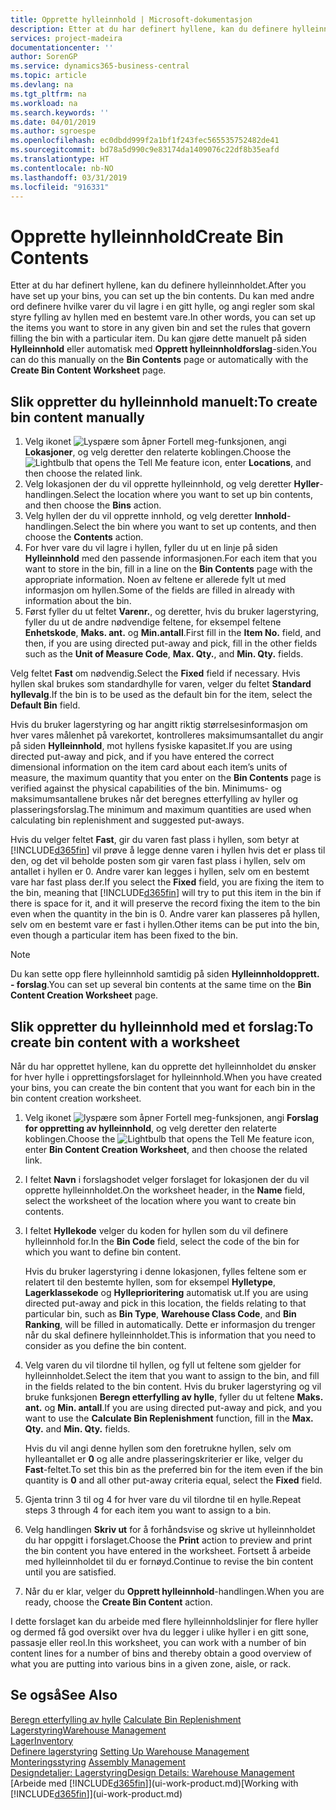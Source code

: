 ```yaml
---
title: Opprette hylleinnhold | Microsoft-dokumentasjon
description: Etter at du har definert hyllene, kan du definere hylleinnholdet. Du kan med andre ord definere hvilke varer du vil lagre i en gitt hylle, og angi regler som skal styre fylling av hyllen med en bestemt vare.
services: project-madeira
documentationcenter: ''
author: SorenGP
ms.service: dynamics365-business-central
ms.topic: article
ms.devlang: na
ms.tgt_pltfrm: na
ms.workload: na
ms.search.keywords: ''
ms.date: 04/01/2019
ms.author: sgroespe
ms.openlocfilehash: ec0dbdd999f2a1bf1f243fec565535752482de41
ms.sourcegitcommit: bd78a5d990c9e83174da1409076c22df8b35eafd
ms.translationtype: HT
ms.contentlocale: nb-NO
ms.lasthandoff: 03/31/2019
ms.locfileid: "916331"
---
```

# <a name="create-bin-contents"></a><span data-ttu-id="8cce8-104">Opprette hylleinnhold</span><span class="sxs-lookup"><span data-stu-id="8cce8-104">Create Bin Contents</span></span>
<span data-ttu-id="8cce8-105">Etter at du har definert hyllene, kan du definere hylleinnholdet.</span><span class="sxs-lookup"><span data-stu-id="8cce8-105">After you have set up your bins, you can set up the bin contents.</span></span> <span data-ttu-id="8cce8-106">Du kan med andre ord definere hvilke varer du vil lagre i en gitt hylle, og angi regler som skal styre fylling av hyllen med en bestemt vare.</span><span class="sxs-lookup"><span data-stu-id="8cce8-106">In other words, you can set up the items you want to store in any given bin and set the rules that govern filling the bin with a particular item.</span></span> <span data-ttu-id="8cce8-107">Du kan gjøre dette manuelt på siden **Hylleinnhold** eller automatisk med **Opprett hylleinnholdforslag**-siden.</span><span class="sxs-lookup"><span data-stu-id="8cce8-107">You can do this manually on the **Bin Contents** page or automatically with the **Create Bin Content Worksheet** page.</span></span>

## <a name="to-create-bin-content-manually"></a><span data-ttu-id="8cce8-108">Slik oppretter du hylleinnhold manuelt:</span><span class="sxs-lookup"><span data-stu-id="8cce8-108">To create bin content manually</span></span>  
1.  <span data-ttu-id="8cce8-109">Velg ikonet ![Lyspære som åpner Fortell meg-funksjonen](media/ui-search/search_small.png "Fortell hva du vil gjøre"), angi **Lokasjoner**, og velg deretter den relaterte koblingen.</span><span class="sxs-lookup"><span data-stu-id="8cce8-109">Choose the ![Lightbulb that opens the Tell Me feature](media/ui-search/search_small.png "Tell me what you want to do") icon, enter **Locations**, and then choose the related link.</span></span>  
2.  <span data-ttu-id="8cce8-110">Velg lokasjonen der du vil opprette hylleinnhold, og velg deretter **Hyller**-handlingen.</span><span class="sxs-lookup"><span data-stu-id="8cce8-110">Select the location where you want to set up bin contents,  and then choose the **Bins** action.</span></span>  
3.  <span data-ttu-id="8cce8-111">Velg hyllen der du vil opprette innhold, og velg deretter **Innhold**-handlingen.</span><span class="sxs-lookup"><span data-stu-id="8cce8-111">Select the bin where you want to set up contents, and then choose the **Contents** action.</span></span>  
4.  <span data-ttu-id="8cce8-112">For hver vare du vil lagre i hyllen, fyller du ut en linje på siden **Hylleinnhold** med den passende informasjonen.</span><span class="sxs-lookup"><span data-stu-id="8cce8-112">For each item that you want to store in the bin, fill in a line on the **Bin Contents** page with the appropriate information.</span></span> <span data-ttu-id="8cce8-113">Noen av feltene er allerede fylt ut med informasjon om hyllen.</span><span class="sxs-lookup"><span data-stu-id="8cce8-113">Some of the fields are filled in already with information about the bin.</span></span>  
5.  <span data-ttu-id="8cce8-114">Først fyller du ut feltet **Varenr.**, og deretter, hvis du bruker lagerstyring, fyller du ut de andre nødvendige feltene, for eksempel feltene **Enhetskode**, **Maks. ant.** og **Min.antall**.</span><span class="sxs-lookup"><span data-stu-id="8cce8-114">First fill in the **Item No.** field, and then, if you are using directed put-away and pick, fill in the other fields such as the **Unit of Measure Code**, **Max. Qty.**, and **Min. Qty.** fields.</span></span>  

<span data-ttu-id="8cce8-115">Velg feltet **Fast** om nødvendig.</span><span class="sxs-lookup"><span data-stu-id="8cce8-115">Select the **Fixed** field if necessary.</span></span> <span data-ttu-id="8cce8-116">Hvis hyllen skal brukes som standardhylle for varen, velger du feltet **Standard hyllevalg**.</span><span class="sxs-lookup"><span data-stu-id="8cce8-116">If the bin is to be used as the default bin for the item, select the **Default Bin** field.</span></span>  

<span data-ttu-id="8cce8-117">Hvis du bruker lagerstyring og har angitt riktig størrelsesinformasjon om hver vares målenhet på varekortet, kontrolleres maksimumsantallet du angir på siden **Hylleinnhold**, mot hyllens fysiske kapasitet.</span><span class="sxs-lookup"><span data-stu-id="8cce8-117">If you are using directed put-away and pick, and if you have entered the correct dimensional information on the item card about each item’s units of measure, the maximum quantity that you enter on the **Bin Contents** page is verified against the physical capabilities of the bin.</span></span> <span data-ttu-id="8cce8-118">Minimums- og maksimumsantallene brukes når det beregnes etterfylling av hyller og plasseringsforslag.</span><span class="sxs-lookup"><span data-stu-id="8cce8-118">The minimum and maximum quantities are used when calculating bin replenishment and suggested put-aways.</span></span>  

<span data-ttu-id="8cce8-119">Hvis du velger feltet **Fast**, gir du varen fast plass i hyllen, som betyr at [!INCLUDE[d365fin](includes/d365fin_md.md)] vil prøve å legge denne varen i hyllen hvis det er plass til den, og det vil beholde posten som gir varen fast plass i hyllen, selv om antallet i hyllen er 0. Andre varer kan legges i hyllen, selv om en bestemt vare har fast plass der.</span><span class="sxs-lookup"><span data-stu-id="8cce8-119">If you select the **Fixed** field, you are fixing the item to the bin, meaning that [!INCLUDE[d365fin](includes/d365fin_md.md)] will try to put this item in the bin if there is space for it, and it will preserve the record fixing the item to the bin even when the quantity in the bin is 0.</span></span> <span data-ttu-id="8cce8-120">Andre varer kan plasseres på hyllen, selv om en bestemt vare er fast i hyllen.</span><span class="sxs-lookup"><span data-stu-id="8cce8-120">Other items can be put into the bin, even though a particular item has been fixed to the bin.</span></span>  

> [!NOTE]  
>  <span data-ttu-id="8cce8-121">Du kan sette opp flere hylleinnhold samtidig på siden **Hylleinnholdopprett. - forslag**.</span><span class="sxs-lookup"><span data-stu-id="8cce8-121">You can set up several bin contents at the same time on the **Bin Content Creation Worksheet** page.</span></span>  

## <a name="to-create-bin-content-with-a-worksheet"></a><span data-ttu-id="8cce8-122">Slik oppretter du hylleinnhold med et forslag:</span><span class="sxs-lookup"><span data-stu-id="8cce8-122">To create bin content with a worksheet</span></span>  
<span data-ttu-id="8cce8-123">Når du har opprettet hyllene, kan du opprette det hylleinnholdet du ønsker for hver hylle i opprettingsforslaget for hylleinnhold.</span><span class="sxs-lookup"><span data-stu-id="8cce8-123">When you have created your bins, you can create the bin content that you want for each bin in the bin content creation worksheet.</span></span>

1.  <span data-ttu-id="8cce8-124">Velg ikonet ![lyspære som åpner Fortell meg-funksjonen](media/ui-search/search_small.png "Fortell hva du vil gjøre"), angi **Forslag for oppretting av hylleinnhold**, og velg deretter den relaterte koblingen.</span><span class="sxs-lookup"><span data-stu-id="8cce8-124">Choose the ![Lightbulb that opens the Tell Me feature](media/ui-search/search_small.png "Tell me what you want to do") icon, enter **Bin Content Creation Worksheet**, and then choose the related link.</span></span>  
2.  <span data-ttu-id="8cce8-125">I feltet **Navn** i forslagshodet velger forslaget for lokasjonen der du vil opprette hylleinnholdet.</span><span class="sxs-lookup"><span data-stu-id="8cce8-125">On the worksheet header, in the **Name** field, select the worksheet of the location where you want to create bin contents.</span></span>  
3.  <span data-ttu-id="8cce8-126">I feltet **Hyllekode** velger du koden for hyllen som du vil definere hylleinnhold for.</span><span class="sxs-lookup"><span data-stu-id="8cce8-126">In the **Bin Code** field, select the code of the bin for which you want to define bin content.</span></span>   

    <span data-ttu-id="8cce8-127">Hvis du bruker lagerstyring i denne lokasjonen, fylles feltene som er relatert til den bestemte hyllen, som for eksempel **Hylletype**, **Lagerklassekode** og **Hylleprioritering** automatisk ut.</span><span class="sxs-lookup"><span data-stu-id="8cce8-127">If you are using directed put-away and pick in this location, the fields relating to that particular bin, such as **Bin Type**, **Warehouse Class Code**, and **Bin Ranking**, will be filled in automatically.</span></span> <span data-ttu-id="8cce8-128">Dette er informasjon du trenger når du skal definere hylleinnholdet.</span><span class="sxs-lookup"><span data-stu-id="8cce8-128">This is information that you need to consider as you define the bin content.</span></span>  
4.  <span data-ttu-id="8cce8-129">Velg varen du vil tilordne til hyllen, og fyll ut feltene som gjelder for hylleinnholdet.</span><span class="sxs-lookup"><span data-stu-id="8cce8-129">Select the item that you want to assign to the bin, and fill in the fields related to the bin content.</span></span> <span data-ttu-id="8cce8-130">Hvis du bruker lagerstyring og vil bruke funksjonen **Beregn etterfylling av hylle**, fyller du ut feltene **Maks. ant.** og **Min. antall**.</span><span class="sxs-lookup"><span data-stu-id="8cce8-130">If you are using directed put-away and pick, and you want to use the **Calculate Bin Replenishment** function, fill in the **Max. Qty.** and **Min. Qty.** fields.</span></span>  

    <span data-ttu-id="8cce8-131">Hvis du vil angi denne hyllen som den foretrukne hyllen, selv om hylleantallet er **0** og alle andre plasseringskriterier er like, velger du **Fast**-feltet.</span><span class="sxs-lookup"><span data-stu-id="8cce8-131">To set this bin as the preferred bin for the item even if the bin quantity is **0** and all other put-away criteria equal, select the **Fixed** field.</span></span>  
5.  <span data-ttu-id="8cce8-132">Gjenta trinn 3 til og 4 for hver vare du vil tilordne til en hylle.</span><span class="sxs-lookup"><span data-stu-id="8cce8-132">Repeat steps 3 through 4 for each item you want to assign to a bin.</span></span>  
6.  <span data-ttu-id="8cce8-133">Velg handlingen **Skriv ut** for å forhåndsvise og skrive ut hylleinnholdet du har oppgitt i forslaget.</span><span class="sxs-lookup"><span data-stu-id="8cce8-133">Choose the **Print** action to preview and print the bin content you have entered in the worksheet.</span></span> <span data-ttu-id="8cce8-134">Fortsett å arbeide med hylleinnholdet til du er fornøyd.</span><span class="sxs-lookup"><span data-stu-id="8cce8-134">Continue to revise the bin content until you are satisfied.</span></span>  
7.  <span data-ttu-id="8cce8-135">Når du er klar, velger du **Opprett hylleinnhold**-handlingen.</span><span class="sxs-lookup"><span data-stu-id="8cce8-135">When you are ready, choose the **Create Bin Content** action.</span></span>  

<span data-ttu-id="8cce8-136">I dette forslaget kan du arbeide med flere hylleinnholdslinjer for flere hyller og dermed få god oversikt over hva du legger i ulike hyller i en gitt sone, passasje eller reol.</span><span class="sxs-lookup"><span data-stu-id="8cce8-136">In this worksheet, you can work with a number of bin content lines for a number of bins and thereby obtain a good overview of what you are putting into various bins in a given zone, aisle, or rack.</span></span>  

## <a name="see-also"></a><span data-ttu-id="8cce8-137">Se også</span><span class="sxs-lookup"><span data-stu-id="8cce8-137">See Also</span></span>
<span data-ttu-id="8cce8-138">[Beregn etterfylling av hylle](warehouse-how-to-calculate-bin-replenishment.md)  </span><span class="sxs-lookup"><span data-stu-id="8cce8-138">[Calculate Bin Replenishment](warehouse-how-to-calculate-bin-replenishment.md)  </span></span>  
[<span data-ttu-id="8cce8-139">Lagerstyring</span><span class="sxs-lookup"><span data-stu-id="8cce8-139">Warehouse Management</span></span>](warehouse-manage-warehouse.md)  
[<span data-ttu-id="8cce8-140">Lager</span><span class="sxs-lookup"><span data-stu-id="8cce8-140">Inventory</span></span>](inventory-manage-inventory.md)  
<span data-ttu-id="8cce8-141">[Definere lagerstyring](warehouse-setup-warehouse.md)   </span><span class="sxs-lookup"><span data-stu-id="8cce8-141">[Setting Up Warehouse Management](warehouse-setup-warehouse.md)   </span></span>  
<span data-ttu-id="8cce8-142">[Monteringsstyring](assembly-assemble-items.md)  </span><span class="sxs-lookup"><span data-stu-id="8cce8-142">[Assembly Management](assembly-assemble-items.md)  </span></span>  
[<span data-ttu-id="8cce8-143">Designdetaljer: Lagerstyring</span><span class="sxs-lookup"><span data-stu-id="8cce8-143">Design Details: Warehouse Management</span></span>](design-details-warehouse-management.md)  
<span data-ttu-id="8cce8-144">[Arbeide med [!INCLUDE[d365fin](includes/d365fin_md.md)]](ui-work-product.md)</span><span class="sxs-lookup"><span data-stu-id="8cce8-144">[Working with [!INCLUDE[d365fin](includes/d365fin_md.md)]](ui-work-product.md)</span></span>
